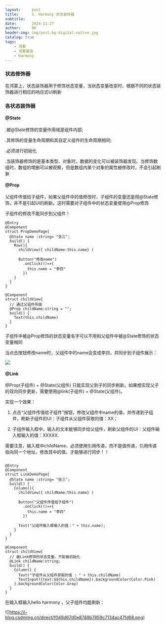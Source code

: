```yaml
---
layout:     post
title:      5. Harmony 状态装饰器
subtitle:   
date:       2024-11-27
author:     DH
header-img: img/post-bg-digital-native.jpg 
catalog: true
tags:
    - 鸿蒙
    - 鸿蒙基础
    - Harmony
---
```

### 状态修饰器

在鸿蒙上，状态装饰器用于修饰状态变量，当状态变量改变时，根据不同的状态装饰器进行相应的响应式UI刷新

### 各状态装饰器

#### @State

.被@State修饰的变量作用域是组件内部;

.其修饰的变量生命周期和其自定义组件的生命周期相同;

.必须进行初始化

.当装饰器修饰的是基本类型、对象时，数据的变化可以被装饰器发现。当修饰数组时，数组的增删可以被观察，但是数组内某个对象的属性被修改时，不会引起刷新

#### @Prop

父组件传值给子组件，如果父组件中的值修改时，子组件的变量还是用@State修饰，并不是引起UI的刷新。这时需要对子组件中的状态变量使用@Prop修饰

子组件的修改不能同步到父组件！

```
@Entry
@Component
struct PropDemoPage{
  @State name :string= "张三";
  build() {
    Row(){
      childView({ childName:this.name} )

      Button("修改name")
        .onClick(()=>{
          this.name = "李四"
        })
    }
  }
}

@Component
struct childView{
  // 通过父组件传值
  @Prop childName:string = "";
  build() {
    Text(this.childName)
  }
}
```

子组件中被@Prop修饰的状态变量名字可以不用和父组件中被@State修饰的状态变量相同

当点击按钮修改name时，父组件中的name会变成李四，并同步到子组件展示：

![](https://camo.githubusercontent.com/7bdbbe42d064204954ead9974066be646c0bcaa2c860bc126dcaf90aa228b97d/68747470733a2f2f692d626c6f672e6373646e696d672e636e2f6469726563742f62343863336334313237316234633939383233336561303563383837323133612e706e67)

#### @Link

@Prop(子组件) + @State(父组件) 只能实现父到子的同步刷新。如果想实现父子的双向同步更新，需要使用@link(子组件) + @State(父组件)。

实现一个效果：

1. 点击“父组件传值给子组件”按钮，修改父组件中name的值，并传递到子组件，刷新子组件的UI：子组件从父组件获取的值：XX；

2. 子组件输入框中，输入的文本能够同步给父组件，刷新父组件的UI：父组件输入框输入的值：XXXXX.

需要注意，输入框中childName，必须使用引用传递，而不是值传递，引用传递指向同一个地址，修改其中的值，才能够进行同步！！

```

@Entry
@Component
struct LinkDemoPage{
  @State name :string= "张三";
  build() {
    Column(){
      childView({ childName:this.name} )

      Button("父组件传值给子组件")
        .onClick(()=>{
          this.name = "李四"
        })

      Text("父组件输入框输入的值：" + this.name);
    }
  }
}

@Component
struct childView{
  // 被Link修饰的状态变量，不能被初始化
  @Link childName:string;
  build() {
    Column() {
      Text("子组件从父组件获取的值 : " + this.childName)
      TextInput({text:$$this.childName}).backgroundColor(Color.Pink)
    }.backgroundColor(Color.Gray)
  }
}

```

在输入框输入hello harmony ，父子组件均能刷新：

![]https://i-blog.csdnimg.cn/direct/f048d67d0e8748b7859c7134ac47fd68.png)
